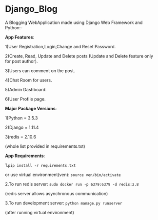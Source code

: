 # Django_Blog


A Blogging WebApplication made using Django Web Framework and Python:-

**App Features**:

1)User Registration,Login,Change and Reset Password.

2)Create, Read, Update and Delete posts (Update and Delete feature only for post author).

3)Users can comment on the post.

4)Chat Room for users.

5)Admin Dashboard.

6)User Profile page.


**Major Package Versions**:

1)Python = 3.5.3

2)Django = 1.11.4

3)redis = 2.10.6 

(whole list provided in requirements.txt)


**App Requirements**:


1.`pip install -r requirements.txt`

or use virtual environment(ven):  `source ven/bin/activate`


2.To run redis server:  `sudo docker run -p 6379:6379 -d redis:2.8`

(redis server allows asynchronous communication)


3.To run development server: `python manage.py runserver`


(after running virtual environment)
